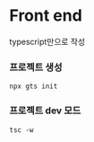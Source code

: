 # Front end

typescript만으로 작성

### 프로젝트 생성
```shell
npx gts init
```

### 프로젝트 dev 모드
```shell
tsc -w
```